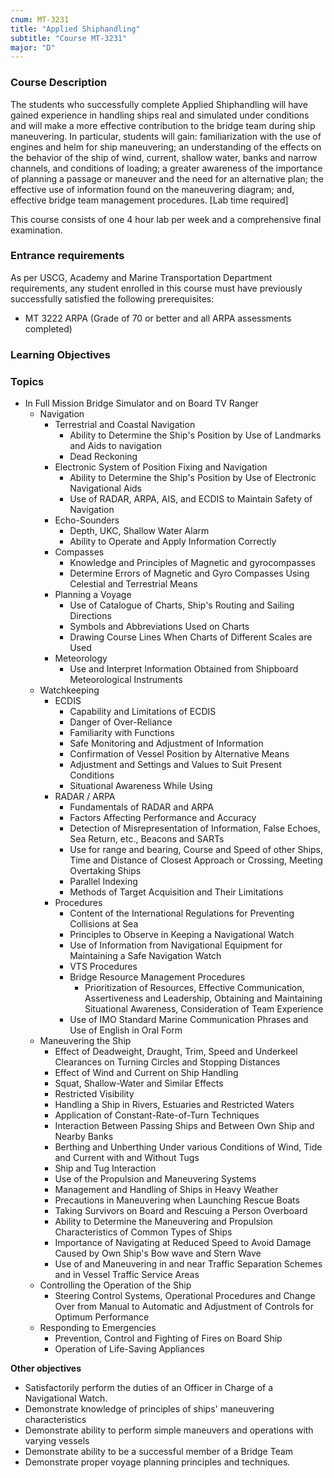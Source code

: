 ```yaml
---
cnum: MT-3231
title: "Applied Shiphandling"
subtitle: "Course MT-3231"
major: "D"
---
```

### Course Description

The students who successfully complete Applied Shiphandling will have gained experience in handling ships real and simulated under conditions and will make a more effective contribution to the bridge team during ship maneuvering. In particular, students will gain: familiarization with the use of engines and helm for ship maneuvering; an understanding of the effects on the behavior of the ship of wind, current, shallow water, banks and narrow channels, and conditions of loading; a greater awareness of the importance of planning a passage or maneuver and the need for an alternative plan; the effective use of information found on the maneuvering diagram; and, effective bridge team management procedures. [Lab time required]

This course consists of one 4 hour lab per week and a comprehensive final examination.

### Entrance requirements

As per USCG, Academy and Marine Transportation Department requirements, any student enrolled in this course must have previously successfully satisfied the following prerequisites:


* MT 3222 ARPA (Grade of 70 or better and all ARPA assessments completed)

### Learning Objectives



### Topics

* In Full Mission Bridge Simulator and on Board TV Ranger
	* Navigation
		* Terrestrial and Coastal Navigation
			* Ability to Determine the Ship's Position by Use of Landmarks and Aids to navigation
			* Dead Reckoning
		* Electronic System of Position Fixing and Navigation
			* Ability to Determine the Ship's Position by Use of Electronic Navigational Aids
			* Use of RADAR, ARPA, AIS, and ECDIS to Maintain Safety of Navigation
		* Echo-Sounders
			* Depth, UKC, Shallow Water Alarm
			* Ability to Operate and Apply Information Correctly
		* Compasses
			* Knowledge and Principles of Magnetic and gyrocompasses
			* Determine Errors of Magnetic and Gyro Compasses Using Celestial and Terrestrial Means
		* Planning a Voyage
			* Use of Catalogue of Charts, Ship's Routing and Sailing Directions
			* Symbols and Abbreviations Used on Charts
			* Drawing Course Lines When Charts of Different Scales are Used
		* Meteorology
			* Use and Interpret Information Obtained from Shipboard Meteorological Instruments
	* Watchkeeping
		* ECDIS
			* Capability and Limitations of ECDIS
			* Danger of Over-Reliance
			* Familiarity with Functions
			* Safe Monitoring and Adjustment of Information
			* Confirmation of Vessel Position by Alternative Means
			* Adjustment and Settings and Values to Suit Present Conditions
			* Situational Awareness While Using
		* RADAR / ARPA
			* Fundamentals of RADAR and ARPA
			* Factors Affecting Performance and Accuracy
			* Detection of Misrepresentation of Information, False Echoes, Sea Return, etc., Beacons and SARTs
			* Use for range and bearing, Course and Speed of other Ships, Time and Distance of Closest Approach or Crossing, Meeting Overtaking Ships
			* Parallel Indexing
			* Methods of Target Acquisition and Their Limitations
		* Procedures
			* Content of the International Regulations for Preventing Collisions at Sea
			* Principles to Observe in Keeping a Navigational Watch
			* Use of Information from Navigational Equipment for Maintaining a Safe Navigation Watch
			* VTS Procedures
			* Bridge Resource Management Procedures
				* Prioritization of Resources, Effective Communication, Assertiveness and Leadership, Obtaining and Maintaining Situational Awareness, Consideration of Team Experience
			* Use of IMO Standard Marine Communication Phrases and Use of English in Oral Form
	* Maneuvering the Ship
		* Effect of Deadweight, Draught, Trim, Speed and Underkeel Clearances on Turning Circles and Stopping Distances
		* Effect of Wind and Current on Ship Handling
		* Squat, Shallow-Water and Similar Effects
		* Restricted Visibility
		* Handling a Ship in Rivers, Estuaries and Restricted Waters
		* Application of Constant-Rate-of-Turn Techniques
		* Interaction Between Passing Ships and Between Own Ship and Nearby Banks
		* Berthing and Unberthing Under various Conditions of Wind, Tide and Current with and Without Tugs
		* Ship and Tug Interaction
		* Use of the Propulsion and Maneuvering Systems
		* Management and Handling of Ships in Heavy Weather
		* Precautions in Maneuvering when Launching Rescue Boats
		* Taking Survivors on Board and Rescuing a Person Overboard
		* Ability to Determine the Maneuvering and Propulsion Characteristics of Common Types of Ships
		* Importance of Navigating at Reduced Speed to Avoid Damage Caused by Own Ship's Bow wave and Stern Wave
		* Use of and Maneuvering in and near Traffic Separation Schemes and in Vessel Traffic Service Areas
	* Controlling the Operation of the Ship
		* Steering Control Systems, Operational Procedures and Change Over from Manual to Automatic and Adjustment of Controls for Optimum Performance
	* Responding to Emergencies
		* Prevention, Control and Fighting of Fires on Board Ship
		* Operation of Life-Saving Appliances



**Other objectives**


* Satisfactorily perform the duties of an Officer in Charge of a Navigational Watch. 
* Demonstrate knowledge of principles of ships' maneuvering characteristics 
* Demonstrate ability to perform simple maneuvers and operations with varying vessels 
* Demonstrate ability to be a successful member of a Bridge Team
* Demonstrate proper voyage planning principles and techniques.



